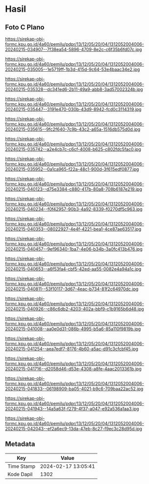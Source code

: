 # Hasil

## Foto C Plano

https://sirekap-obj-formc.kpu.go.id/4a60/pemilu/pdpr/13/12/05/20/04/1312052004006-20240215-034907--7f38ea54-5896-4709-8e2c-c6f35b6fd07c.jpg

https://sirekap-obj-formc.kpu.go.id/4a60/pemilu/pdpr/13/12/05/20/04/1312052004006-20240215-035005--1e5719ff-1b3d-415d-9c64-53e4baac34e2.jpg

https://sirekap-obj-formc.kpu.go.id/4a60/pemilu/pdpr/13/12/05/20/04/1312052004006-20240215-035328--dc341ed6-2b11-49a9-abb8-3ad57002324b.jpg

https://sirekap-obj-formc.kpu.go.id/4a60/pemilu/pdpr/13/12/05/20/04/1312052004006-20240215-035447--3191e470-030b-43d9-8942-fcd0c3114319.jpg

https://sirekap-obj-formc.kpu.go.id/4a60/pemilu/pdpr/13/12/05/20/04/1312052004006-20240215-035615--9fc2f640-7c9b-43c2-a65a-1516db575d0d.jpg

https://sirekap-obj-formc.kpu.go.id/4a60/pemilu/pdpr/13/12/05/20/04/1312052004006-20240215-035742--a2e4cb7c-c6cf-4008-b625-c802fdc5fac0.jpg

https://sirekap-obj-formc.kpu.go.id/4a60/pemilu/pdpr/13/12/05/20/04/1312052004006-20240215-035952--0a1ca965-f22a-48c1-900d-3f615edf0877.jpg

https://sirekap-obj-formc.kpu.go.id/4a60/pemilu/pdpr/13/12/05/20/04/1312052004006-20240215-040123--d75e3384-c880-417b-80a8-708b6187e219.jpg

https://sirekap-obj-formc.kpu.go.id/4a60/pemilu/pdpr/13/12/05/20/04/1312052004006-20240215-040234--f0f42957-90b3-4a92-8339-f0270df5c963.jpg

https://sirekap-obj-formc.kpu.go.id/4a60/pemilu/pdpr/13/12/05/20/04/1312052004006-20240215-040353--08022927-4e4f-4221-bea1-4ce87ae63517.jpg

https://sirekap-obj-formc.kpu.go.id/4a60/pemilu/pdpr/13/12/05/20/04/1312052004006-20240215-040457--9ef96340-1ba7-4e06-b34b-3a0fc413b476.jpg

https://sirekap-obj-formc.kpu.go.id/4a60/pemilu/pdpr/13/12/05/20/04/1312052004006-20240215-040653--a6f53fa4-cbf5-42ed-aa55-0082e4a94a1c.jpg

https://sirekap-obj-formc.kpu.go.id/4a60/pemilu/pdpr/13/12/05/20/04/1312052004006-20240215-040811--53f10117-3d67-4eac-b734-81f2c64970dc.jpg

https://sirekap-obj-formc.kpu.go.id/4a60/pemilu/pdpr/13/12/05/20/04/1312052004006-20240215-040926--c86c6db2-4203-402a-bbf9-c1b9165b6d48.jpg

https://sirekap-obj-formc.kpu.go.id/4a60/pemilu/pdpr/13/12/05/20/04/1312052004006-20240215-041008--aa0e0d31-086b-4995-b5a6-85a110f9819b.jpg

https://sirekap-obj-formc.kpu.go.id/4a60/pemilu/pdpr/13/12/05/20/04/1312052004006-20240215-041254--aea7edf7-8176-4b60-a5ac-d91c3cfcbf45.jpg

https://sirekap-obj-formc.kpu.go.id/4a60/pemilu/pdpr/13/12/05/20/04/1312052004006-20240215-041716--d2058d46-d53e-4308-a8fe-4aac2013361b.jpg

https://sirekap-obj-formc.kpu.go.id/4a60/pemilu/pdpr/13/12/05/20/04/1312052004006-20240215-041833--06198909-ba05-4021-b9c6-709baa22ac52.jpg

https://sirekap-obj-formc.kpu.go.id/4a60/pemilu/pdpr/13/12/05/20/04/1312052004006-20240215-041943--14a5a63f-f279-4f37-a047-e92a536a1aa3.jpg

https://sirekap-obj-formc.kpu.go.id/4a60/pemilu/pdpr/13/12/05/20/04/1312052004006-20240215-042043--ef2a6ec9-13da-47eb-8c27-f9ec3c28d95d.jpg


## Metadata

| Key        | Value               |
| ---------- | ------------------- |
| Time Stamp | 2024-02-17 13:05:41 |
| Kode Dapil | 1302                |



